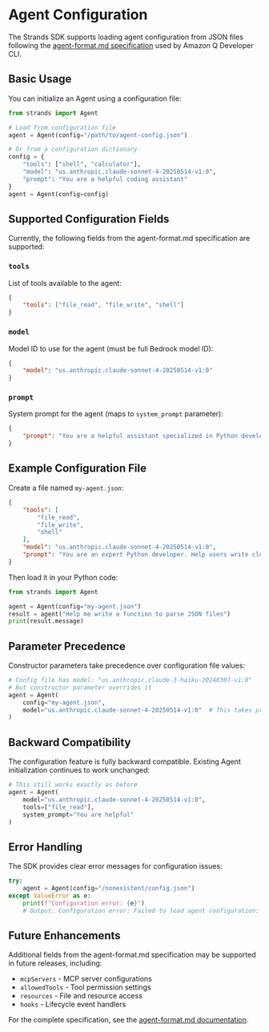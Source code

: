 # Agent Configuration

The Strands SDK supports loading agent configuration from JSON files following the [agent-format.md specification](https://github.com/aws/amazon-q-developer-cli/blob/main/docs/agent-format.md) used by Amazon Q Developer CLI.

## Basic Usage

You can initialize an Agent using a configuration file:

```python
from strands import Agent

# Load from configuration file
agent = Agent(config="/path/to/agent-config.json")

# Or from a configuration dictionary
config = {
    "tools": ["shell", "calculator"],
    "model": "us.anthropic.claude-sonnet-4-20250514-v1:0",
    "prompt": "You are a helpful coding assistant"
}
agent = Agent(config=config)
```

## Supported Configuration Fields

Currently, the following fields from the agent-format.md specification are supported:

### `tools`
List of tools available to the agent:

```json
{
    "tools": ["file_read", "file_write", "shell"]
}
```

### `model`
Model ID to use for the agent (must be full Bedrock model ID):

```json
{
    "model": "us.anthropic.claude-sonnet-4-20250514-v1:0"
}
```

### `prompt`
System prompt for the agent (maps to `system_prompt` parameter):

```json
{
    "prompt": "You are a helpful assistant specialized in Python development"
}
```

## Example Configuration File

Create a file named `my-agent.json`:

```json
{
    "tools": [
        "file_read",
        "file_write", 
        "shell"
    ],
    "model": "us.anthropic.claude-sonnet-4-20250514-v1:0",
    "prompt": "You are an expert Python developer. Help users write clean, efficient code."
}
```

Then load it in your Python code:

```python
from strands import Agent

agent = Agent(config="my-agent.json")
result = agent("Help me write a function to parse JSON files")
print(result.message)
```

## Parameter Precedence

Constructor parameters take precedence over configuration file values:

```python
# Config file has model: "us.anthropic.claude-3-haiku-20240307-v1:0"
# But constructor parameter overrides it
agent = Agent(
    config="my-agent.json",
    model="us.anthropic.claude-sonnet-4-20250514-v1:0"  # This takes precedence
)
```

## Backward Compatibility

The configuration feature is fully backward compatible. Existing Agent initialization continues to work unchanged:

```python
# This still works exactly as before
agent = Agent(
    model="us.anthropic.claude-sonnet-4-20250514-v1:0",
    tools=["file_read"],
    system_prompt="You are helpful"
)
```

## Error Handling

The SDK provides clear error messages for configuration issues:

```python
try:
    agent = Agent(config="/nonexistent/config.json")
except ValueError as e:
    print(f"Configuration error: {e}")
    # Output: Configuration error: Failed to load agent configuration: Agent config file not found: /nonexistent/config.json
```

## Future Enhancements

Additional fields from the agent-format.md specification may be supported in future releases, including:

- `mcpServers` - MCP server configurations
- `allowedTools` - Tool permission settings  
- `resources` - File and resource access
- `hooks` - Lifecycle event handlers

For the complete specification, see the [agent-format.md documentation](https://github.com/aws/amazon-q-developer-cli/blob/main/docs/agent-format.md).
